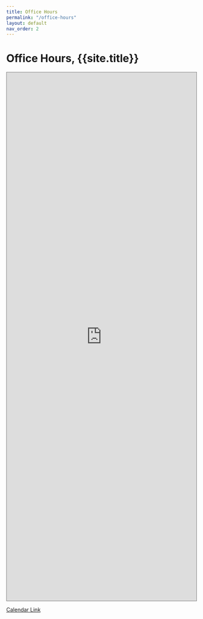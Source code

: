 ```yaml
---
title: Office Hours
permalink: "/office-hours"
layout: default
nav_order: 2
---
```


# Office Hours, {{site.title}}


<style>
     iframe { width: 100%; height: 1400px; }
</style>

<iframe src="https://calendar.google.com/calendar/embed?height=600&wkst=1&bgcolor=%23ffffff&ctz=America%2FLos_Angeles&mode=WEEK&src=dWNzYi5lZHVfczJyY3RrcDM5b2Rxc29ob21vdnBhdTJxZnNAZ3JvdXAuY2FsZW5kYXIuZ29vZ2xlLmNvbQ&color=%230B8043" style="border:solid 1px #777" width="800" height="600" frameborder="0" scrolling="no"></iframe>

[Calendar Link](https://calendar.google.com/calendar/embed?src=ucsb.edu_s2rctkp39odqsohomovpau2qfs%40group.calendar.google.com&ctz=America%2FLos_Angeles)
